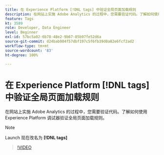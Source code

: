 ```yaml
---
title: 在 Experience Platform [!DNL tags] 中验证全局页面加载规则
description: 在网站上实施 Adobe Analytics 的过程中，您需要验证代码。了解如何使用 Experience Platform 调试器验证全局页面加载规则。
feature: Tags
kt: 3589
role: Developer, Data Engineer
level: Beginner
exl-id: 57bc5a02-6b78-48e2-9b67-85b97fe52d6a
source-git-commit: d24bab984f57dbf197c5f6fb39d0a82e6fcf2ad2
workflow-type: tm+mt
source-wordcount: '83'
ht-degree: 100%

---
```


# 在 Experience Platform [!DNL tags] 中验证全局页面加载规则

在网站上实施 Adobe Analytics 的过程中，您需要验证代码。了解如何使用 Experience Platform 调试器验证全局页面加载规则。

>[!NOTE]
>
> Launch 现在改名为 **[!DNL tags]**

>[!VIDEO](https://video.tv.adobe.com/v/31211/?quality=12&learn=on&captions=chi_hans)
